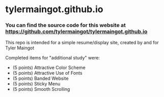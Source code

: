 # tylermaingot.github.io

### You can find the source code for this website at https://github.com/tylermaingot/tylermaingot.github.io


This repo is intended for a simple resume/display site, created by and for Tyler Maingot


Completed items for "additional study" were:
 - (5 points) Attractive Color Scheme
 - (5 points) Attractive Use of Fonts
 - (5 points) Banded Website
 - (5 points) Sticky Menu
 - (5 points) Smooth Scrolling